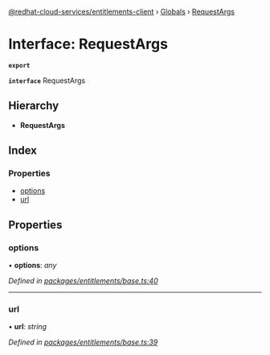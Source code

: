 [@redhat-cloud-services/entitlements-client](../README.md) › [Globals](../globals.md) › [RequestArgs](requestargs.md)

# Interface: RequestArgs

**`export`** 

**`interface`** RequestArgs

## Hierarchy

* **RequestArgs**

## Index

### Properties

* [options](requestargs.md#options)
* [url](requestargs.md#url)

## Properties

###  options

• **options**: *any*

*Defined in [packages/entitlements/base.ts:40](https://github.com/leSamo/javascript-clients/blob/master/packages/entitlements/base.ts#L40)*

___

###  url

• **url**: *string*

*Defined in [packages/entitlements/base.ts:39](https://github.com/leSamo/javascript-clients/blob/master/packages/entitlements/base.ts#L39)*
